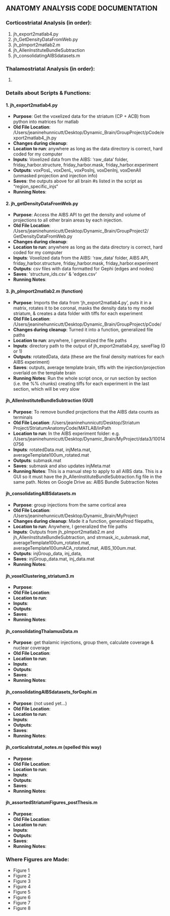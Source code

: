 ## ANATOMY ANALYSIS CODE DOCUMENTATION

### Corticostriatal Analysis (in order):
1. jh_export2matlab4.py
2. jh_GetDensityDataFromWeb.py
3. jh_pImport2matlab2.m
4. jh_AllenInstituteBundleSubtraction
5. jh_consolidatingAIBSdatasets.m
 
### Thalamostriatal Analysis (in order):
1.  

	 
### Details about Scripts & Functions:
#### 1. jh_export2matlab4.py
* __Purpose__: Get the voxelized data for the striatum (CP + ACB) from python into matrices for matlab
* __Old File Location__: /Users/jeaninehunnicutt/Desktop/Dynamic_Brain/GroupProject/pCode/export2matlab4_jh.py
* __Changes during cleanup__:
* __Location to run__: anywhere as long as the data directory is correct, hard coded for my computer
* __Inputs__: Voxelized data from the AIBS: ‘raw_data’ folder, friday_harbor.structure, friday_harbor.mask, friday_harbor.experiment
* __Outputs__: voxPosL, voxDenL, voxPosInj, voxDenInj, voxDenAll (unmasked projection and injection info)
* __Saves__: the outputs above for all brain #s listed in the script as “region_specific_injs“
* __Running Notes__: 

#### 2. jh_getDensityDataFromWeb.py 
* __Purpose__:  Access the AIBS API to get the density and volume of projections to all other brain areas by each injection.
* __Old File Location__: /Users/jeaninehunnicutt/Desktop/Dynamic_Brain/GroupProject2/ GetDensityDataFromWeb.py
* __Changes during cleanup__:
* __Location to run__: anywhere as long as the data directory is correct, hard coded for my computer
* __Inputs__: Voxelized data from the AIBS: ‘raw_data’ folder, AIBS API, friday_harbor.structure, friday_harbor.mask, friday_harbor.experiment
* __Outputs__: csv files with data formatted for Gephi (edges and nodes)
* __Saves__: 'structure_ids.csv' & 'edges.csv'
* __Running Notes__:

#### 3. jh_pImport2matlab2.m (function)
* __Purpose__: Imports the data from ‘jh_export2matlab4.py’, puts it in a matrix, rotates it to be coronal, masks the density data to my model striatum, & creates a data folder with tiffs for each experiment
* __Old File Location__: /Users/jeaninehunnicutt/Desktop/Dynamic_Brain/GroupProject/pCode/
* __Changes during cleanup__: Turned it into a function, generalized file paths
* __Location to run__: anywhere, I generalized the file paths
* __Inputs__: directory path to the output of jh_export2matlab4.py, saveFlag (0 or 1)
* __Outputs__: rotatedData, data (these are the final density matrices for each AIBS experiment)
* __Saves__: outputs, average template brain, tiffs with the injection/projection overlaid on the template brain
* __Running Notes__: Run the whole script once, or run section by section (i.e. the %% chunks) creating tiffs for each experiment in the last section, which will be very slow

#### jh_AllenInstituteBundleSubtraction (GUI)
* __Purpose__: To remove bundled projections that the AIBS data counts as terminals
* __Old File Location__: /Users/jeaninehunnicutt/Desktop/Striatum Project/StriatumAnatomyCode/MATLAB/inPath
* __Location to run__: In the AIBS experiment folder: e.g. /Users/jeaninehunnicutt/Desktop/Dynamic_Brain/MyProject/data3/100140756
* __Inputs__: rotatedData.mat, injMeta.mat, averageTemplate100um_rotated.mat
* __Outputs__: submask.mat
* __Saves__: submask and also updates injMeta.mat
* __Running Notes__: This is a manual step to apply to all AIBS data. This is a GUI so it must have the jh_AllenInstituteBundleSubtraction.fig file in the same path. Notes on Google Drive as: AIBS Bundle Subtraction Notes

#### jh_consolidatingAIBSdatasets.m
* __Purpose__: group injections from the same cortical area
* __Old File Location__: /Users/jeaninehunnicutt/Desktop/Dynamic_Brain/MyProject
* __Changes during cleanup__: Made it a function, generalized filepaths, 
* __Location to run__: Anywhere, I generalized the file paths
* __Inputs__: Outputs from jh_pImport2matlab2.m and jh_AllenInstituteBundleSubtraction, and strmask_ic_submask.mat, averageTemplate100um_rotated.mat, averageTemplate100umACA_rotated.mat, AIBS_100um.mat. 
* __Outputs__: injGroup_data, inj_data, 
* __Saves__: injGroup_data.mat, inj_data.mat
* __Running Notes__:
	
#### jh_voxelClustering_striatum3.m
* __Purpose__: 
* __Old File Location__: 
* __Location to run__:
* __Inputs__:
* __Outputs__:
* __Saves__:
* __Running Notes__:
	
#### jh_consolidatingThalamusData.m
* __Purpose__: get thalamic injections, group them, calculate coverage & nuclear coverage
* __Old File Location__: 
* __Location to run__:
* __Inputs__:
* __Outputs__:
* __Saves__:
* __Running Notes__:
	
#### jh_consolidatingAIBSdatasets_forGephi.m
* __Purpose__: (not used yet...)
* __Old File Location__: 
* __Location to run__:
* __Inputs__:
* __Outputs__:
* __Saves__:
* __Running Notes__:
	
#### jh_corticalstratal_notes.m (spelled this way)
* __Purpose__: 
* __Old File Location__: 
* __Location to run__:
* __Inputs__:
* __Outputs__:
* __Saves__:
* __Running Notes__:
	
#### jh_assortedStriatumFigures_postThesis.m
* __Purpose__: 
* __Old File Location__: 
* __Location to run__:
* __Inputs__:
* __Outputs__:
* __Saves__:
* __Running Notes__:


### Where Figures are Made:
* Figure 1
* Figure 2
* Figure 3
* Figure 4
* Figure 5
* Figure 6
* Figure 7
* Figure 8
